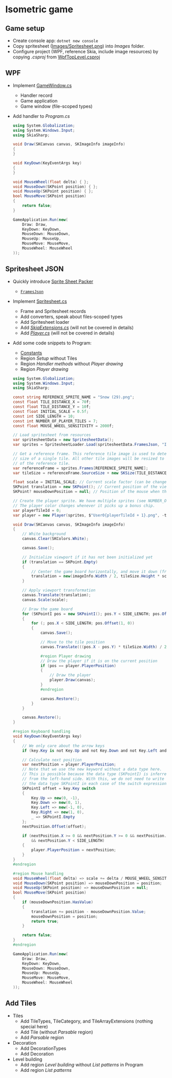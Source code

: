 # Isometric game

## Game setup

* Create console app: `dotnet new console`
* Copy spritesheet ([Images/Spritesheet.png](https://github.com/rstropek/Samples/blob/master/CSharp11/IsometricGame/Images/Spritesheet.png)) into *Images* folder.
* Configure project (WPF, reference Skia, include image resources) by copying *.csproj* from [WpfTopLevel.csproj](https://github.com/rstropek/Samples/blob/master/CSharp11/IsometricGame/WpfTopLevel.csproj)

## WPF

* Implement [GameWindow.cs](https://github.com/rstropek/Samples/blob/master/CSharp11/IsometricGame/GameWindow.cs)
  * Handler record
  * Game application
  * Game window (file-scoped types)
* Add handler to *Program.cs*

    ```cs
    using System.Globalization;
    using System.Windows.Input;
    using SkiaSharp;

    void Draw(SKCanvas canvas, SKImageInfo imageInfo)
    {
    }

    void KeyDown(KeyEventArgs key)
    {
    }

    void MouseWheel(float delta) { };
    void MouseDown(SKPoint position) { };
    void MouseUp(SKPoint position) { };
    bool MouseMove(SKPoint position)
    {
        return false;
    }

    GameApplication.Run(new(
        Draw: Draw,
        KeyDown: KeyDown,
        MouseDown: MouseDown,
        MouseUp: MouseUp,
        MouseMove: MouseMove,
        MouseWheel: MouseWheel
    ));
    ```

## Spritesheet JSON

* Quickly introduce [Sprite Sheet Packer](https://www.codeandweb.com/free-sprite-sheet-packer)
  * [`FramesJson`](./SpritesheetData.cs)
* Implement [Spritesheet.cs](https://github.com/rstropek/Samples/blob/master/CSharp11/IsometricGame/Spritesheet.cs)
  * Frame and Spritesheet records
  * Add converters, speak about files-scoped types
  * Add Spritesheet loader
  * Add [*SkiaExtensions.cs*](https://github.com/rstropek/Samples/blob/master/CSharp11/IsometricGame/SkiaExtensions.cs) (will not be covered in details)
  * Add [*Player.cs*](https://github.com/rstropek/Samples/blob/master/CSharp11/IsometricGame/Player.cs) (will not be covered in details)
* Add some code snippets to Program:
  * [Constants](https://github.com/rstropek/Samples/blob/d66eb4c29e5ccd1b04247e7a88969de68f2480d4/CSharp11/IsometricGame/Program.cs#L4440)
  * Region *Setup* without Tiles
  * Region *Handler methods* without *Player drawing*
  * Region *Player drawing*

  ```cs
  using System.Globalization;
  using System.Windows.Input;
  using SkiaSharp;

  const string REFERENCE_SPRITE_NAME = "Snow (29).png";
  const float TILE_DISTANCE_X = 70f;
  const float TILE_DISTANCE_Y = 10f;
  const float INITIAL_SCALE = 0.5f;
  const int SIDE_LENGTH = 10;
  const int NUMBER_OF_PLAYER_TILES = 7;
  const float MOUSE_WHEEL_SENSITIVITY = 2000f;

  // Load spritesheet from resources
  var spritesheetData = new SpritesheetData();
  var sprites = SpritesheetLoader.Load(spritesheetData.FramesJson, "Images/Spritesheet.png");

  // Get a reference frame. This reference tile image is used to determine the
  // size of a single tile. All other tile images will be resized to the size
  // of the reference tile.
  var referenceFrame = sprites.Frames[REFERENCE_SPRITE_NAME];
  var tileSize = referenceFrame.SourceSize + new SKSize(TILE_DISTANCE_X, TILE_DISTANCE_Y);

  float scale = INITIAL_SCALE; // Current scale factor (can be changed with mouse wheel)
  SKPoint translation = new SKPoint(); // Current position of the viewport (can be changed with mouse drag)
  SKPoint? mouseDownPosition = null; // Position of the mouse when the mouse button is pressed, for dragging the viewport

  // Create the player sprite. We have multiple sprites (see NUMBER_OF_PLAYER_TILES).
  // The player color changes whenever it picks up a bonus chip.
  var playerTileId = 0;
  var player = new Player(sprites, $"User0{playerTileId + 1}.png", -tileSize.Height / 2.5f);

  void Draw(SKCanvas canvas, SKImageInfo imageInfo)
  {
      // White background
      canvas.Clear(SKColors.White);

      canvas.Save();

      // Initialize viewport if it has not been initialized yet
      if (translation == SKPoint.Empty)
      {
          // Center the game board horizontally, and move it down (from very top) a bit
          translation = new(imageInfo.Width / 2, tileSize.Height * scale);
      }

      // Apply viewport transformation
      canvas.Translate(translation);
      canvas.Scale(scale);

      // Draw the game board
      for (SKPointI pos = new SKPointI(); pos.Y < SIDE_LENGTH; pos.Offset(-pos.X, 1))
      {
          for (; pos.X < SIDE_LENGTH; pos.Offset(1, 0))
          {
              canvas.Save();

              // Move to the tile position
              canvas.Translate(((pos.X - pos.Y) * tileSize.Width) / 2, ((pos.X + pos.Y) * tileSize.Height) / 2);

              #region Player drawing
              // Draw the player if it is on the current position
              if (pos == player.PlayerPosition)
              {
                  // Draw the player
                  player.Draw(canvas);
              }
              #endregion

              canvas.Restore();
          }
      }

      canvas.Restore();
  }

  #region Keyboard handling
  void KeyDown(KeyEventArgs key)
  {
      // We only care about the arrow keys
      if (key.Key is not Key.Up and not Key.Down and not Key.Left and not Key.Right) { return; }

      // Calculate next position
      var nextPosition = player.PlayerPosition;
      // Note that we use the new keyword without a data type here.
      // This is possible because the data type (SKPointI) is inferred 
      // from the left-hand side. With this, we do not need to write
      // the data type SKPointI in each case of the switch expression.
      SKPointI offset = key.Key switch
      {
          Key.Up => new(0, -1),
          Key.Down => new(0, 1),
          Key.Left => new(-1, 0),
          Key.Right => new(1, 0),
          _ => SKPointI.Empty
      };
      nextPosition.Offset(offset);

      if (nextPosition.X >= 0 && nextPosition.Y >= 0 && nextPosition.X < SIDE_LENGTH
          && nextPosition.Y < SIDE_LENGTH)
      { 
          player.PlayerPosition = nextPosition;
      }
  }
  #endregion

  #region Mouse handling
  void MouseWheel(float delta) => scale += delta / MOUSE_WHEEL_SENSITIVITY;
  void MouseDown(SKPoint position) => mouseDownPosition = position;
  void MouseUp(SKPoint position) => mouseDownPosition = null;
  bool MouseMove(SKPoint position)
  {
      if (mouseDownPosition.HasValue)
      {
          translation += position - mouseDownPosition.Value;
          mouseDownPosition = position;
          return true;
      }

      return false;
  }
  #endregion

  GameApplication.Run(new(
      Draw: Draw,
      KeyDown: KeyDown,
      MouseDown: MouseDown,
      MouseUp: MouseUp,
      MouseMove: MouseMove,
      MouseWheel: MouseWheel
  ));
  ```

## Add Tiles

* Tiles
  * Add TileTypes, TileCategory, and TileArrayExtensions (nothing special here)
  * Add Tile (without *Parsable* region)
  * Add *Parsable* region
* Decoration
  * Add DecorationTypes
  * Add Decoration
* Level building
  * Add region *Level building* without *List patterns* in Program
  * Add region *List patterns*

